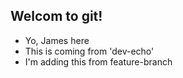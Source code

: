 ## Welcom to git!

- Yo, James here
- This is coming from 'dev-echo'
- I'm adding this from feature-branch